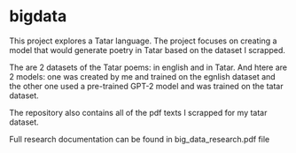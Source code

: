 # bigdata

This project explores a Tatar language. The project focuses on creating a model that would generate poetry in Tatar based on the dataset I scrapped. 


The are 2 datasets of the Tatar poems: in english and in Tatar. And htere are 2 models: one was created by me and trained on the egnlish dataset and the other one used a pre-trained GPT-2 model and was trained on the tatar dataset. 

The repository also contains all of the pdf texts I scrapped for my tatar dataset. 

Full research documentation can be found in big_data_research.pdf file
